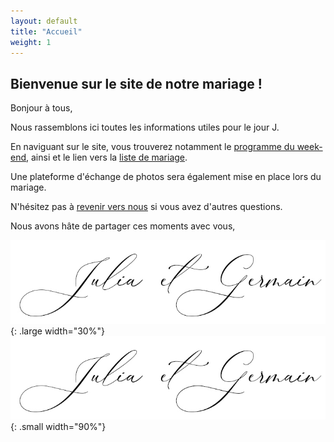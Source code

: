 ```yaml
---
layout: default
title: "Accueil"
weight: 1
---
```


## Bienvenue sur le site de notre mariage !

Bonjour à tous,

Nous rassemblons ici toutes les informations utiles pour le jour J.

En naviguant sur le site, vous trouverez notamment le [programme du week-end](/informations-pratiques), ainsi et le lien vers la [liste de mariage](https://www.1001listes.fr/notremariage/juliaetgermain).

Une plateforme d'échange de photos sera également mise en place lors du mariage.

N'hésitez pas à [revenir vers nous](/contact) si vous avez d'autres questions.

Nous avons hâte de partager ces moments avec vous,

![signature](/assets/Signature.jpg){: .large width="30%"}
![signature](/assets/Signature.jpg){: .small width="90%"}
